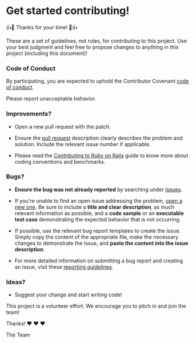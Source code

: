 # Get started contributing!

:+1::tada: Thanks for your time! :tada::+1:

These are a set of guidelines, not rules, for contributing to this project. Use your best judgment and feel free to propose changes to anything in this project (including this document)!

### Code of Conduct

By participating, you are expected to uphold the Contributor Covenant [code of conduct](http://contributor-covenant.org/).

Please report unacceptable behavior.

### Improvements?

* Open a new pull request with the patch.

* Ensure the [pull request](../../pull/new) description clearly describes the problem and solution. Include the relevant issue number if applicable.

* Please read the [Contributing to Ruby on Rails](http://edgeguides.rubyonrails.org/contributing_to_ruby_on_rails.html) guide to know more about coding conventions and benchmarks.

### Bugs?

* **Ensure the bug was not already reported** by searching under [Issues](../../issues).

* If you're unable to find an open issue addressing the problem, [open a new one](../../issues/new). Be sure to include a **title and clear description**, as much relevant information as possible, and a **code sample** or an **executable test case** demonstrating the expected behavior that is not occurring.

* If possible, use the relevant bug report templates to create the issue. Simply copy the content of the appropriate file, make the necessary changes to demonstrate the issue, and **paste the content into the issue description**.

* For more detailed information on submitting a bug report and creating an issue, visit these [reporting guidelines](http://edgeguides.rubyonrails.org/contributing_to_ruby_on_rails.html#reporting-an-issue).

### Ideas?

* Suggest your change and start writing code!

This project is a volunteer effort. We encourage you to pitch in and join the team!

Thanks! :heart: :heart: :heart:

The Team
